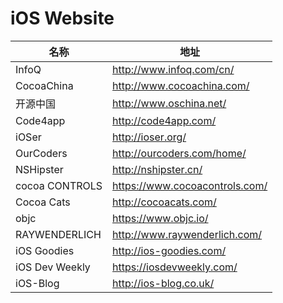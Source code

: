 # iOS Website

名称 | 地址
----- | -----
InfoQ |  <http://www.infoq.com/cn/>
CocoaChina |  <http://www.cocoachina.com/>
开源中国 |  <http://www.oschina.net/>
Code4app |  <http://code4app.com/>
iOSer |  <http://ioser.org/>
OurCoders |  <http://ourcoders.com/home/>
NSHipster | <http://nshipster.cn/>
cocoa CONTROLS | <https://www.cocoacontrols.com/>
Cocoa Cats | <http://cocoacats.com/>
objc | <https://www.objc.io/>
RAYWENDERLICH | <http://www.raywenderlich.com/>
iOS Goodies | <http://ios-goodies.com/>
iOS Dev Weekly | <https://iosdevweekly.com/>
iOS-Blog | <http://ios-blog.co.uk/>

